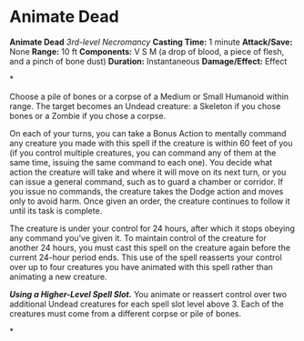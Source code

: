 # Animate Dead

**Animate Dead**
_3rd-level Necromancy_
**Casting Time:** 1 minute
**Attack/Save:** None
**Range:** 10 ft
**Components:** V S M (a drop of blood, a piece of flesh, and a pinch of bone dust)
**Duration:** Instantaneous
**Damage/Effect:** Effect

*<p>Choose a pile of bones or a corpse of a Medium or Small Humanoid within range. The target becomes an Undead creature: a Skeleton if you chose bones or a Zombie if you chose a corpse.

On each of your turns, you can take a Bonus Action to mentally command any creature you made with this spell if the creature is within 60 feet of you (if you control multiple creatures, you can command any of them at the same time, issuing the same command to each one). You decide what action the creature will take and where it will move on its next turn, or you can issue a general command, such as to guard a chamber or corridor. If you issue no commands, the creature takes the Dodge action and moves only to avoid harm. Once given an order, the creature continues to follow it until its task is complete.

The creature is under your control for 24 hours, after which it stops obeying any command you’ve given it. To maintain control of the creature for another 24 hours, you must cast this spell on the creature again before the current 24-hour period ends. This use of the spell reasserts your control over up to four creatures you have animated with this spell rather than animating a new creature.

***Using a Higher-Level Spell Slot.*** You animate or reassert control over two additional Undead creatures for each spell slot level above 3. Each of the creatures must come from a different corpse or pile of bones.</p>*